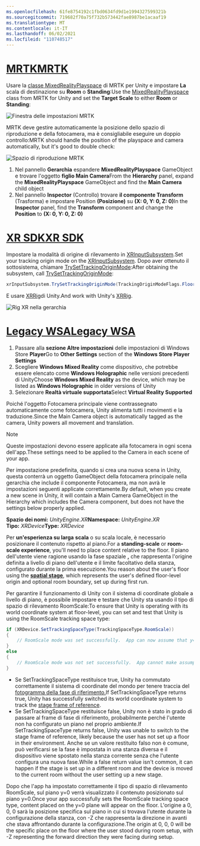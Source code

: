 ```yaml
---
ms.openlocfilehash: 61fe8754192c1fbd0634fd9d1e1994327599321b
ms.sourcegitcommit: 719682f70a75f732b573442fae8987be1acaaf19
ms.translationtype: MT
ms.contentlocale: it-IT
ms.lasthandoff: 06/02/2021
ms.locfileid: "110748517"
---
```

# <a name="mrtk"></a>[<span data-ttu-id="af78d-101">MRTK</span><span class="sxs-lookup"><span data-stu-id="af78d-101">MRTK</span></span>](#tab/mrtk)
<!-- NEVER CHANGE THE ABOVE LINE! -->

<span data-ttu-id="af78d-102">Usare la [classe MixedRealityPlayspace](/dotnet/api/microsoft.mixedreality.toolkit.mixedrealityplayspace) di MRTK per Unity e impostare **La** scala di destinazione su **Room** o **Standing**:</span><span class="sxs-lookup"><span data-stu-id="af78d-102">Use the [MixedRealityPlayspace](/dotnet/api/microsoft.mixedreality.toolkit.mixedrealityplayspace) class from MRTK for Unity and set the **Target Scale** to either **Room** or **Standing**:</span></span>

![Finestra delle impostazioni MRTK](../../images/mrtk-target-scale.png)

<span data-ttu-id="af78d-104">MRTK deve gestire automaticamente la posizione dello spazio di riproduzione e della fotocamera, ma è consigliabile eseguire un doppio controllo:</span><span class="sxs-lookup"><span data-stu-id="af78d-104">MRTK should handle the position of the playspace and camera automatically, but it's good to double check:</span></span>

![Spazio di riproduzione MRTK](../../images/mrtk-playspace.png)

1. <span data-ttu-id="af78d-106">Nel pannello **Gerarchia** espandere **MixedRealityPlayspace** GameObject e trovare l'oggetto **figlio Main Camera**</span><span class="sxs-lookup"><span data-stu-id="af78d-106">From the **Hierarchy** panel, expand the **MixedRealityPlayspace** GameObject and find the **Main Camera** child object</span></span>
2. <span data-ttu-id="af78d-107">Nel pannello **Inspector** (Controllo) trovare **il componente Transform** (Trasforma) e impostare Position **(Posizione)** su **(X: 0, Y: 0, Z: 0)**</span><span class="sxs-lookup"><span data-stu-id="af78d-107">In the **Inspector** panel, find the **Transform** component and change the **Position** to **(X: 0, Y: 0, Z: 0)**</span></span>

# <a name="xr-sdk"></a>[<span data-ttu-id="af78d-108">XR SDK</span><span class="sxs-lookup"><span data-stu-id="af78d-108">XR SDK</span></span>](#tab/xr)
<!-- NEVER CHANGE THE ABOVE LINE! -->

<span data-ttu-id="af78d-109">Impostare la modalità di origine di rilevamento in [XRInputSubsystem](https://docs.unity3d.com/Documentation/ScriptReference/XR.XRInputSubsystem.html).</span><span class="sxs-lookup"><span data-stu-id="af78d-109">Set your tracking origin mode on the [XRInputSubsystem](https://docs.unity3d.com/Documentation/ScriptReference/XR.XRInputSubsystem.html).</span></span> <span data-ttu-id="af78d-110">Dopo aver ottenuto il sottosistema, chiamare [TrySetTrackingOriginMode](https://docs.unity3d.com/Documentation/ScriptReference/XR.XRInputSubsystem.TrySetTrackingOriginMode.html):</span><span class="sxs-lookup"><span data-stu-id="af78d-110">After obtaining the subsystem, call [TrySetTrackingOriginMode](https://docs.unity3d.com/Documentation/ScriptReference/XR.XRInputSubsystem.TrySetTrackingOriginMode.html):</span></span>

```cs
xrInputSubsystem.TrySetTrackingOriginMode(TrackingOriginModeFlags.Floor);
```

<span data-ttu-id="af78d-111">E usare [XRRig](https://docs.unity3d.com/Manual/configuring-project-for-xr.html)di Unity.</span><span class="sxs-lookup"><span data-stu-id="af78d-111">And work with Unity's [XRRig](https://docs.unity3d.com/Manual/configuring-project-for-xr.html).</span></span>

![Rig XR nella gerarchia](../../images/xrsdk-xrrig.png)

# <a name="legacy-wsa"></a>[<span data-ttu-id="af78d-113">Legacy WSA</span><span class="sxs-lookup"><span data-stu-id="af78d-113">Legacy WSA</span></span>](#tab/wsa)
<!-- NEVER CHANGE THE ABOVE LINE! -->

1. <span data-ttu-id="af78d-114">Passare alla **sezione Altre impostazioni** delle impostazioni di Windows Store **Player**</span><span class="sxs-lookup"><span data-stu-id="af78d-114">Go to **Other Settings** section of the **Windows Store Player Settings**</span></span>
2. <span data-ttu-id="af78d-115">Scegliere **Windows Mixed Reality** come dispositivo, che potrebbe essere elencato come **Windows Holographic** nelle versioni precedenti di Unity</span><span class="sxs-lookup"><span data-stu-id="af78d-115">Choose **Windows Mixed Reality** as the device, which may be listed as **Windows Holographic** in older versions of Unity</span></span>
3. <span data-ttu-id="af78d-116">Selezionare **Realtà virtuale supportata**</span><span class="sxs-lookup"><span data-stu-id="af78d-116">Select **Virtual Reality Supported**</span></span>

<span data-ttu-id="af78d-117">Poiché l'oggetto Fotocamera principale viene contrassegnato automaticamente come fotocamera, Unity alimenta tutti i movimenti e la traduzione.</span><span class="sxs-lookup"><span data-stu-id="af78d-117">Since the Main Camera object is automatically tagged as the camera, Unity powers all movement and translation.</span></span>

>[!NOTE]
><span data-ttu-id="af78d-118">Queste impostazioni devono essere applicate alla fotocamera in ogni scena dell'app.</span><span class="sxs-lookup"><span data-stu-id="af78d-118">These settings need to be applied to the Camera in each scene of your app.</span></span>
>
><span data-ttu-id="af78d-119">Per impostazione predefinita, quando si crea una nuova scena in Unity, questa conterrà un oggetto GameObject della fotocamera principale nella gerarchia che include il componente Fotocamera, ma non avrà le impostazioni seguenti applicate correttamente.</span><span class="sxs-lookup"><span data-stu-id="af78d-119">By default, when you create a new scene in Unity, it will contain a Main Camera GameObject in the Hierarchy which includes the Camera component, but does not have the settings below properly applied.</span></span>

<span data-ttu-id="af78d-120">**Spazio dei nomi:** *UnityEngine.XR*</span><span class="sxs-lookup"><span data-stu-id="af78d-120">**Namespace:** *UnityEngine.XR*</span></span><br>
<span data-ttu-id="af78d-121">**Tipo:** *XRDevice*</span><span class="sxs-lookup"><span data-stu-id="af78d-121">**Type:** *XRDevice*</span></span>

<span data-ttu-id="af78d-122">Per **un'esperienza su larga** **scala** o su scala locale, è necessario posizionare il contenuto rispetto al piano.</span><span class="sxs-lookup"><span data-stu-id="af78d-122">For a **standing-scale** or **room-scale experience**, you'll need to place content relative to the floor.</span></span> <span data-ttu-id="af78d-123">Il piano dell'utente viene ragione usando la fase spaziale **[,](../../../../design/coordinate-systems.md#spatial-coordinate-systems)** che rappresenta l'origine definita a livello di piano dell'utente e il limite facoltativo della stanza, configurato durante la prima esecuzione.</span><span class="sxs-lookup"><span data-stu-id="af78d-123">You reason about the user's floor using the **[spatial stage](../../../../design/coordinate-systems.md#spatial-coordinate-systems)**, which represents the user's defined floor-level origin and optional room boundary, set up during first run.</span></span>

<span data-ttu-id="af78d-124">Per garantire il funzionamento di Unity con il sistema di coordinate globale a livello di piano, è possibile impostare e testare che Unity sta usando il tipo di spazio di rilevamento RoomScale:</span><span class="sxs-lookup"><span data-stu-id="af78d-124">To ensure that Unity is operating with its world coordinate system at floor-level, you can set and test that Unity is using the RoomScale tracking space type:</span></span>

```cs
if (XRDevice.SetTrackingSpaceType(TrackingSpaceType.RoomScale))
{
    // RoomScale mode was set successfully.  App can now assume that y=0 in Unity world coordinate represents the floor.
}
else
{
    // RoomScale mode was not set successfully.  App cannot make assumptions about where the floor plane is.
}
```

* <span data-ttu-id="af78d-125">Se SetTrackingSpaceType restituisce true, Unity ha commutato correttamente il sistema di coordinate del mondo per tenere traccia del [fotogramma della fase di riferimento.](../../../../design/coordinate-systems.md#spatial-coordinate-systems)</span><span class="sxs-lookup"><span data-stu-id="af78d-125">If SetTrackingSpaceType returns true, Unity has successfully switched its world coordinate system to track the [stage frame of reference](../../../../design/coordinate-systems.md#spatial-coordinate-systems).</span></span>
* <span data-ttu-id="af78d-126">Se SetTrackingSpaceType restituisce false, Unity non è stato in grado di passare al frame di fase di riferimento, probabilmente perché l'utente non ha configurato un piano nel proprio ambiente.</span><span class="sxs-lookup"><span data-stu-id="af78d-126">If SetTrackingSpaceType returns false, Unity was unable to switch to the stage frame of reference, likely because the user has not set up a floor in their environment.</span></span> <span data-ttu-id="af78d-127">Anche se un valore restituito falso non è comune, può verificarsi se la fase è impostata in una stanza diversa e il dispositivo viene spostato nella stanza corrente senza che l'utente configura una nuova fase.</span><span class="sxs-lookup"><span data-stu-id="af78d-127">While a false return value isn't common, it can happen if the stage is set up in a different room and the device is moved to the current room without the user setting up a new stage.</span></span>

<span data-ttu-id="af78d-128">Dopo che l'app ha impostato correttamente il tipo di spazio di rilevamento RoomScale, sul piano y=0 verrà visualizzato il contenuto posizionato sul piano y=0.</span><span class="sxs-lookup"><span data-stu-id="af78d-128">Once your app successfully sets the RoomScale tracking space type, content placed on the y=0 plane will appear on the floor.</span></span> <span data-ttu-id="af78d-129">L'origine a 0, 0, 0 sarà la posizione specifica sul piano in cui si trovava l'utente durante la configurazione della stanza, con -Z che rappresenta la direzione in avanti che stava affrontando durante la configurazione.</span><span class="sxs-lookup"><span data-stu-id="af78d-129">The origin at 0, 0, 0 will be the specific place on the floor where the user stood during room setup, with -Z representing the forward direction they were facing during setup.</span></span>
